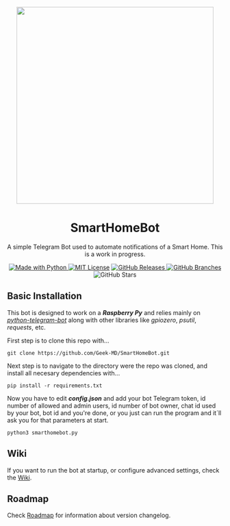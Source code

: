 <p align="center">
  <img width="460" height="460" src="https://user-images.githubusercontent.com/25725990/158142485-32e39afd-4f66-48bd-92b7-28c567c6b164.jpeg">
</p>

<h1 align="center">
SmartHomeBot
</h1>
<p align="center">A simple Telegram Bot used to automate notifications of a Smart Home. This is a work in progress.</p>
<p />
<p align="center"><a href="https://www.python.org/"><img alt ="Made with Python" src="https://img.shields.io/badge/Made%20with-Python-1f425f.svg"> <a href="https://github.com/git/git-scm.com/blob/main/MIT-LICENSE.txt"><img alt="MIT License" src="https://img.shields.io/github/license/Naereen/StrapDown.js.svg"></a> <a href="https://GitHub.com/Geek-MD/SmartHomeBot/releases/"><img alt="GitHub Releases" src="https://img.shields.io/github/release/Geek-MD/SmartHomeBot.svg"> <a href="https://github.com/Geek-MD/SmartHomeBot/"><img alt="GitHub Branches" src="https://badgen.net/github/branches/Geek-MD/SmartHomeBot"></a> <img alt="GitHub Stars" src="https://badgen.net/github/stars/Geek-MD/SmartHomeBot"></p>
<p />

## Basic Installation
This bot is designed to work on a ***Raspberry Py*** and relies mainly on *[python-telegram-bot](https://github.com/python-telegram-bot/python-telegram-bot)* along with other libraries like *gpiozero*, *psutil*, *requests*, etc.

First step is to clone this repo with...
  
```
git clone https://github.com/Geek-MD/SmartHomeBot.git
```

Next step is to navigate to the directory were the repo was cloned, and install all necesary dependencies with...
  
```
pip install -r requirements.txt
```
  
Now you have to edit ***config.json*** and add your bot Telegram token, id number of allowed and admin users, id number of bot owner, chat id used by your bot, bot id and you're done, or you just can run the program and it´ll ask you for that parameters at start.

```
python3 smarthomebot.py
```
## Wiki  
If you want to run the bot at startup, or configure advanced settings, check the [Wiki](https://github.com/Geek-MD/SmartHomeBot/wiki).
  
## Roadmap
Check [Roadmap](https://github.com/Geek-MD/SmartHomeBot/wiki/Roadmap) for information about version changelog.
